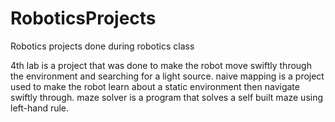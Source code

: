 # RoboticsProjects
Robotics projects done during robotics class

4th lab is a project that was done to make the robot move swiftly through the environment and searching for a light source.
naive mapping is a project used to make the robot learn about a static environment then navigate swiftly through.
maze solver is a program that solves a self built maze using left-hand rule.
